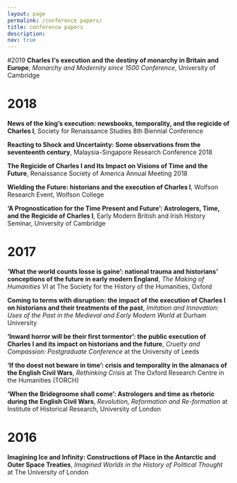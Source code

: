 ```yaml
---
layout: page
permalink: /conference papers/
title: conference papers
description: 
nav: true
---
```

#2019
**Charles I's execution and the destiny of monarchy in Britain and Europe**, *Monarchy and Modernity since 1500 Conference*, University of Cambridge

# 2018
**News of the king’s execution: newsbooks, temporality, and the regicide of Charles I**, Society for Renaissance Studies 8th Biennial Conference

**Reacting to Shock and Uncertainty: Some observations from the seventeenth century**, Malaysia-Singapore Research Conference 2018

**The Regicide of Charles I and Its Impact on Visions of Time and the Future**, Renaissance Society of America Annual Meeting 2018

**Wielding the Future: historians and the execution of Charles I**, Wolfson Research Event, Wolfson College

**‘A Prognostication for the Time Present and Future’: Astrologers, Time, and the Regicide of Charles I**, Early Modern British and Irish History Seminar, University of Cambridge

# 2017
**‘What the world counts losse is gaine’: national trauma and historians’ conceptions of the future in early modern England**, *The Making of Humanities VI* at The Society for the History of the Humanities, Oxford

**Coming to terms with disruption: the impact of the execution of Charles I on historians and their treatments of the past**, *Imitation and Innovation: Uses of the Past in the Medieval and Early Modern World* at Durham University

**‘Inward horror will be their first tormentor’: the public execution of Charles I and its impact on historians and the future**, *Cruelty and Compassion: Postgraduate Conference* at the University of Leeds

**‘If tho doest not beware in time’: crisis and temporality in the almanacs of the English Civil Wars**, *Rethinking Crisis* at The Oxford Research Centre in the Humanities (TORCH)

**‘When the Bridegroome shall come’: Astrologers and time as rhetoric during the English Civil Wars**, *Revolution, Reformation and Re-formation* at Institute of Historical Research, University of London

# 2016
**Imagining Ice and Infinity: Constructions of Place in the Antarctic and Outer Space Treaties**, *Imagined Worlds in the History of Political Thought* at The University of London